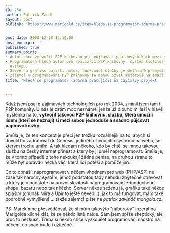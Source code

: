 ```yaml
---
ID: 750
author: Patrick Zandl
layout: post
oldlink: 'https://www.marigold.cz/item/hleda-se-programator-zdarma-pracujici-na-zajimavy-projekt

  '
post_date: 2003-12-18 12:10:00
post_excerpt: ''
published: true
summary_points:
- Autor chce vytvořit P2P knihovnu pro půjčování papírových knih mezi neznámými lidmi.
- Programátora hledá autor pro realizaci P2P knihovny, systém složitostí jednoduchého
  e-shopu.
- Server a grafiku zajistí autor, funkčnost služby je detailně promyšlená.
- Zájemci o programování P2P knihovny se mohou ozvat autorovi na email patrick@marigold.cz.
title: 'Hledá se programátor (zdarma pracující) na zajímavý projekt

  '
---
```


<p>
Když jsem psal o zajímavých technologiích pro rok 2004, zmínil jsem tam i P2P komunity. U nás je zatím moc neznáme, jenže už dlouho mi leží v hlavě myšlenka na to, <STRONG>vytvořit takovou P2P knihovnu, službu, která umožní lidem (kteří se neznají) si mezi sebou jednoduše a snadno půjčovat papírové knížky.</STRONG> </p>

<p>
Smůla je, že ten koncept je přeci jen trožku rozsáhlejší na to, abych si dovolil ho zadrátovat do Genesis, jediného živoucího systému na webu, se kterým trochu umím. A tak hledám někoho, kdo by chtěl se mnou takovou službu na český internet přinést a který by ji uměl naprogramovat. Smůla je, že v tomto případě z toho nekoukají žádné peníze, na druhou stranu to může být opravdu hezká věc, která lidi potěší a pomůže jim. </p>

<p>
Co to obnáší: naprogramovat v něčem vhodném pro web (PHP/ASP) ne zase tak náročný systém, jehož podstatou tady nebudu zbytečně otravovat a ktery je v podstate na urovni slozitosti naprogramovani jednoducheho shopu, bazaru nebo tak něčeho. Server někde seženu já, grafiku také někde splaším (chudák Míra a Upír to ještě nevědí :), jak to má fungovat, mám také podrobně vymyšlené ... takže zájemci pište na <EM>patrick&#160;zavináč marigold.cz.</EM></p>

<p>
PS: Marek mne přesvědčoval, že si mám takovýto "náborový" inzerát na Marigolda klidně dát, že se někdo jistě najde. Sám jsem spíše skeptický, ale proč to nezkusit. Třeba si někdo chce vyzkoušet programování naostro na něčem, co snad bude i užitečné...</p>
